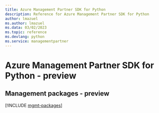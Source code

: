 ```yaml
---
title: Azure Management Partner SDK for Python
description: Reference for Azure Management Partner SDK for Python
author: lmazuel
ms.author: lmazuel
ms.data: 03/02/2023
ms.topic: reference
ms.devlang: python
ms.service: managementpartner
---
```

# Azure Management Partner SDK for Python - preview

## Management packages - preview
[!INCLUDE [mgmt-packages](management-partner-mgmt-index.md)]